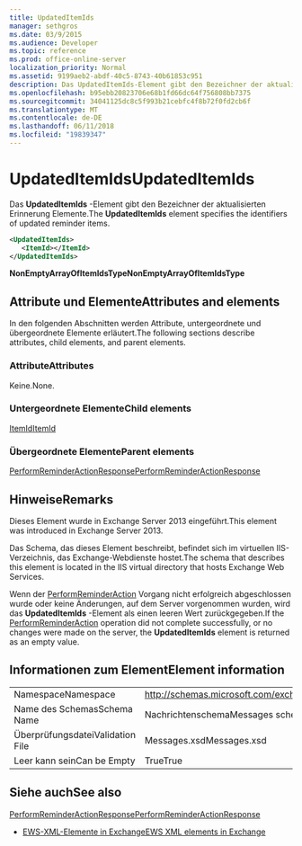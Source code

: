 ```yaml
---
title: UpdatedItemIds
manager: sethgros
ms.date: 03/9/2015
ms.audience: Developer
ms.topic: reference
ms.prod: office-online-server
localization_priority: Normal
ms.assetid: 9199aeb2-abdf-40c5-8743-40b61853c951
description: Das UpdatedItemIds-Element gibt den Bezeichner der aktualisierten Erinnerung Elemente.
ms.openlocfilehash: b95ebb20823706e68b1fd66dc64f756808bb7375
ms.sourcegitcommit: 34041125dc8c5f993b21cebfc4f8b72f0fd2cb6f
ms.translationtype: MT
ms.contentlocale: de-DE
ms.lasthandoff: 06/11/2018
ms.locfileid: "19839347"
---
```

# <a name="updateditemids"></a><span data-ttu-id="335fe-103">UpdatedItemIds</span><span class="sxs-lookup"><span data-stu-id="335fe-103">UpdatedItemIds</span></span>

<span data-ttu-id="335fe-104">Das **UpdatedItemIds** -Element gibt den Bezeichner der aktualisierten Erinnerung Elemente.</span><span class="sxs-lookup"><span data-stu-id="335fe-104">The **UpdatedItemIds** element specifies the identifiers of updated reminder items.</span></span> 
  
```XML
<UpdatedItemIds>
   <ItemId></ItemId>
</UpdatedItemIds>

```

 <span data-ttu-id="335fe-105">**NonEmptyArrayOfItemIdsType**</span><span class="sxs-lookup"><span data-stu-id="335fe-105">**NonEmptyArrayOfItemIdsType**</span></span>
## <a name="attributes-and-elements"></a><span data-ttu-id="335fe-106">Attribute und Elemente</span><span class="sxs-lookup"><span data-stu-id="335fe-106">Attributes and elements</span></span>

<span data-ttu-id="335fe-107">In den folgenden Abschnitten werden Attribute, untergeordnete und übergeordnete Elemente erläutert.</span><span class="sxs-lookup"><span data-stu-id="335fe-107">The following sections describe attributes, child elements, and parent elements.</span></span>
  
### <a name="attributes"></a><span data-ttu-id="335fe-108">Attribute</span><span class="sxs-lookup"><span data-stu-id="335fe-108">Attributes</span></span>

<span data-ttu-id="335fe-109">Keine.</span><span class="sxs-lookup"><span data-stu-id="335fe-109">None.</span></span>
  
### <a name="child-elements"></a><span data-ttu-id="335fe-110">Untergeordnete Elemente</span><span class="sxs-lookup"><span data-stu-id="335fe-110">Child elements</span></span>

[<span data-ttu-id="335fe-111">ItemId</span><span class="sxs-lookup"><span data-stu-id="335fe-111">ItemId</span></span>](itemid.md)
  
### <a name="parent-elements"></a><span data-ttu-id="335fe-112">Übergeordnete Elemente</span><span class="sxs-lookup"><span data-stu-id="335fe-112">Parent elements</span></span>

[<span data-ttu-id="335fe-113">PerformReminderActionResponse</span><span class="sxs-lookup"><span data-stu-id="335fe-113">PerformReminderActionResponse</span></span>](performreminderactionresponse.md)
  
## <a name="remarks"></a><span data-ttu-id="335fe-114">Hinweise</span><span class="sxs-lookup"><span data-stu-id="335fe-114">Remarks</span></span>

<span data-ttu-id="335fe-115">Dieses Element wurde in Exchange Server 2013 eingeführt.</span><span class="sxs-lookup"><span data-stu-id="335fe-115">This element was introduced in Exchange Server 2013.</span></span>
  
<span data-ttu-id="335fe-116">Das Schema, das dieses Element beschreibt, befindet sich im virtuellen IIS-Verzeichnis, das Exchange-Webdienste hostet.</span><span class="sxs-lookup"><span data-stu-id="335fe-116">The schema that describes this element is located in the IIS virtual directory that hosts Exchange Web Services.</span></span>
  
<span data-ttu-id="335fe-117">Wenn der [PerformReminderAction](performreminderaction-operation.md) Vorgang nicht erfolgreich abgeschlossen wurde oder keine Änderungen, auf dem Server vorgenommen wurden, wird das **UpdatedItemIds** -Element als einen leeren Wert zurückgegeben.</span><span class="sxs-lookup"><span data-stu-id="335fe-117">If the [PerformReminderAction](performreminderaction-operation.md) operation did not complete successfully, or no changes were made on the server, the **UpdatedItemIds** element is returned as an empty value.</span></span> 
  
## <a name="element-information"></a><span data-ttu-id="335fe-118">Informationen zum Element</span><span class="sxs-lookup"><span data-stu-id="335fe-118">Element information</span></span>

|||
|:-----|:-----|
|<span data-ttu-id="335fe-119">Namespace</span><span class="sxs-lookup"><span data-stu-id="335fe-119">Namespace</span></span>  <br/> |http://schemas.microsoft.com/exchange/services/2006/messages  <br/> |
|<span data-ttu-id="335fe-120">Name des Schemas</span><span class="sxs-lookup"><span data-stu-id="335fe-120">Schema Name</span></span>  <br/> |<span data-ttu-id="335fe-121">Nachrichtenschema</span><span class="sxs-lookup"><span data-stu-id="335fe-121">Messages schema</span></span>  <br/> |
|<span data-ttu-id="335fe-122">Überprüfungsdatei</span><span class="sxs-lookup"><span data-stu-id="335fe-122">Validation File</span></span>  <br/> |<span data-ttu-id="335fe-123">Messages.xsd</span><span class="sxs-lookup"><span data-stu-id="335fe-123">Messages.xsd</span></span>  <br/> |
|<span data-ttu-id="335fe-124">Leer kann sein</span><span class="sxs-lookup"><span data-stu-id="335fe-124">Can be Empty</span></span>  <br/> |<span data-ttu-id="335fe-125">True</span><span class="sxs-lookup"><span data-stu-id="335fe-125">True</span></span>  <br/> |
   
## <a name="see-also"></a><span data-ttu-id="335fe-126">Siehe auch</span><span class="sxs-lookup"><span data-stu-id="335fe-126">See also</span></span>



[<span data-ttu-id="335fe-127">PerformReminderActionResponse</span><span class="sxs-lookup"><span data-stu-id="335fe-127">PerformReminderActionResponse</span></span>](performreminderactionresponse.md)


- [<span data-ttu-id="335fe-128">EWS-XML-Elemente in Exchange</span><span class="sxs-lookup"><span data-stu-id="335fe-128">EWS XML elements in Exchange</span></span>](ews-xml-elements-in-exchange.md)

